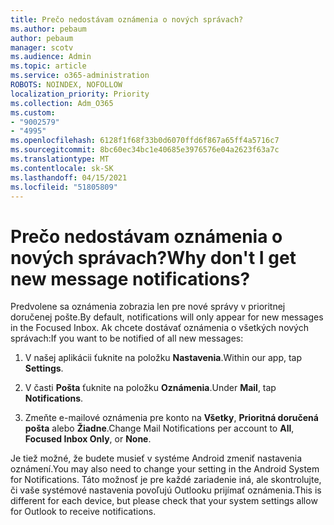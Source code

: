 ```yaml
---
title: Prečo nedostávam oznámenia o nových správach?
ms.author: pebaum
author: pebaum
manager: scotv
ms.audience: Admin
ms.topic: article
ms.service: o365-administration
ROBOTS: NOINDEX, NOFOLLOW
localization_priority: Priority
ms.collection: Adm_O365
ms.custom:
- "9002579"
- "4995"
ms.openlocfilehash: 6128f1f68f33b0d6070ffd6f867a65ff4a5716c7
ms.sourcegitcommit: 8bc60ec34bc1e40685e3976576e04a2623f63a7c
ms.translationtype: MT
ms.contentlocale: sk-SK
ms.lasthandoff: 04/15/2021
ms.locfileid: "51805809"
---
```

# <a name="why-dont-i-get-new-message-notifications"></a><span data-ttu-id="429d1-102">Prečo nedostávam oznámenia o nových správach?</span><span class="sxs-lookup"><span data-stu-id="429d1-102">Why don't I get new message notifications?</span></span>

<span data-ttu-id="429d1-103">Predvolene sa oznámenia zobrazia len pre nové správy v prioritnej doručenej pošte.</span><span class="sxs-lookup"><span data-stu-id="429d1-103">By default, notifications will only appear for new messages in the Focused Inbox.</span></span> <span data-ttu-id="429d1-104">Ak chcete dostávať oznámenia o všetkých nových správach:</span><span class="sxs-lookup"><span data-stu-id="429d1-104">If you want to be notified of all new messages:</span></span>

1. <span data-ttu-id="429d1-105">V našej aplikácii ťuknite na položku **Nastavenia**.</span><span class="sxs-lookup"><span data-stu-id="429d1-105">Within our app, tap **Settings**.</span></span>

2. <span data-ttu-id="429d1-106">V časti **Pošta** ťuknite na položku **Oznámenia**.</span><span class="sxs-lookup"><span data-stu-id="429d1-106">Under **Mail**, tap **Notifications**.</span></span>

3. <span data-ttu-id="429d1-107">Zmeňte e-mailové oznámenia pre konto na **Všetky**, **Prioritná doručená pošta** alebo **Žiadne**.</span><span class="sxs-lookup"><span data-stu-id="429d1-107">Change Mail Notifications per account to **All**, **Focused Inbox Only**, or **None**.</span></span>

<span data-ttu-id="429d1-108">Je tiež možné, že budete musieť v systéme Android zmeniť nastavenia oznámení.</span><span class="sxs-lookup"><span data-stu-id="429d1-108">You may also need to change your setting in the Android System for Notifications.</span></span> <span data-ttu-id="429d1-109">Táto možnosť je pre každé zariadenie iná, ale skontrolujte, či vaše systémové nastavenia povoľujú Outlooku prijímať oznámenia.</span><span class="sxs-lookup"><span data-stu-id="429d1-109">This is different for each device, but please check that your system settings allow for Outlook to receive notifications.</span></span>
